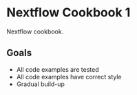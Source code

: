 # Nextflow Cookbook 1

Nextflow cookbook.

## Goals

 * All code examples are tested
 * All code examples have correct style
 * Gradual build-up
